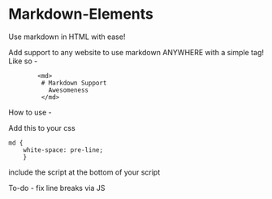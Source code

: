 # Markdown-Elements
Use markdown in HTML with ease!


Add support to any website to use markdown ANYWHERE with a simple tag! Like so -

            <md>
             # Markdown Support
               Awesomeness
             </md>



How to use - 

Add this to your css

    md {
        white-space: pre-line;
        }
include the script at the bottom of your script


To-do - fix line breaks via JS
